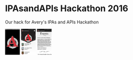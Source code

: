 # IPAsandAPIs Hackathon 2016

Our hack for Avery's IPAs and APIs Hackathon

<img src="https://github.com/jessalbarian/IPAsandAPIs/blob/master/screenshot1.png" width="48">

<img src="https://github.com/jessalbarian/IPAsandAPIs/blob/master/screenshot2.png" width="48">

<img src="https://github.com/jessalbarian/IPAsandAPIs/blob/master/screenshot3.png" width="48">
